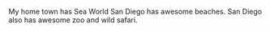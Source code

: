 My home town has Sea World
San Diego has awesome beaches.
San Diego also has awesome zoo and wild safari. 
